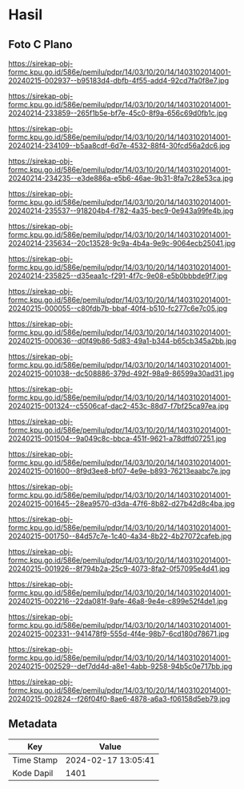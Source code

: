 # Hasil

## Foto C Plano

https://sirekap-obj-formc.kpu.go.id/586e/pemilu/pdpr/14/03/10/20/14/1403102014001-20240215-002937--b95183d4-dbfb-4f55-add4-92cd7fa0f8e7.jpg

https://sirekap-obj-formc.kpu.go.id/586e/pemilu/pdpr/14/03/10/20/14/1403102014001-20240214-233859--265f1b5e-bf7e-45c0-8f9a-656c69d0fb1c.jpg

https://sirekap-obj-formc.kpu.go.id/586e/pemilu/pdpr/14/03/10/20/14/1403102014001-20240214-234109--b5aa8cdf-6d7e-4532-88f4-30fcd56a2dc6.jpg

https://sirekap-obj-formc.kpu.go.id/586e/pemilu/pdpr/14/03/10/20/14/1403102014001-20240214-234235--e3de886a-e5b6-46ae-9b31-8fa7c28e53ca.jpg

https://sirekap-obj-formc.kpu.go.id/586e/pemilu/pdpr/14/03/10/20/14/1403102014001-20240214-235537--918204b4-f782-4a35-bec9-0e943a99fe4b.jpg

https://sirekap-obj-formc.kpu.go.id/586e/pemilu/pdpr/14/03/10/20/14/1403102014001-20240214-235634--20c13528-9c9a-4b4a-9e9c-9064ecb25041.jpg

https://sirekap-obj-formc.kpu.go.id/586e/pemilu/pdpr/14/03/10/20/14/1403102014001-20240214-235825--d35eaa1c-f291-4f7c-9e08-e5b0bbbde9f7.jpg

https://sirekap-obj-formc.kpu.go.id/586e/pemilu/pdpr/14/03/10/20/14/1403102014001-20240215-000055--c80fdb7b-bbaf-40f4-b510-fc277c6e7c05.jpg

https://sirekap-obj-formc.kpu.go.id/586e/pemilu/pdpr/14/03/10/20/14/1403102014001-20240215-000636--d0f49b86-5d83-49a1-b344-b65cb345a2bb.jpg

https://sirekap-obj-formc.kpu.go.id/586e/pemilu/pdpr/14/03/10/20/14/1403102014001-20240215-001038--dc508886-379d-492f-98a9-86599a30ad31.jpg

https://sirekap-obj-formc.kpu.go.id/586e/pemilu/pdpr/14/03/10/20/14/1403102014001-20240215-001324--c5506caf-dac2-453c-88d7-f7bf25ca97ea.jpg

https://sirekap-obj-formc.kpu.go.id/586e/pemilu/pdpr/14/03/10/20/14/1403102014001-20240215-001504--9a049c8c-bbca-451f-9621-a78dffd07251.jpg

https://sirekap-obj-formc.kpu.go.id/586e/pemilu/pdpr/14/03/10/20/14/1403102014001-20240215-001600--8f9d3ee8-bf07-4e9e-b893-76213eaabc7e.jpg

https://sirekap-obj-formc.kpu.go.id/586e/pemilu/pdpr/14/03/10/20/14/1403102014001-20240215-001645--28ea9570-d3da-47f6-8b82-d27b42d8c4ba.jpg

https://sirekap-obj-formc.kpu.go.id/586e/pemilu/pdpr/14/03/10/20/14/1403102014001-20240215-001750--84d57c7e-1c40-4a34-8b22-4b27072cafeb.jpg

https://sirekap-obj-formc.kpu.go.id/586e/pemilu/pdpr/14/03/10/20/14/1403102014001-20240215-001926--8f794b2a-25c9-4073-8fa2-0f57095e4d41.jpg

https://sirekap-obj-formc.kpu.go.id/586e/pemilu/pdpr/14/03/10/20/14/1403102014001-20240215-002216--22da081f-9afe-46a8-9e4e-c899e52f4de1.jpg

https://sirekap-obj-formc.kpu.go.id/586e/pemilu/pdpr/14/03/10/20/14/1403102014001-20240215-002331--941478f9-555d-4f4e-98b7-6cd180d78671.jpg

https://sirekap-obj-formc.kpu.go.id/586e/pemilu/pdpr/14/03/10/20/14/1403102014001-20240215-002529--def7dd4d-a8e1-4abb-9258-94b5c0e717bb.jpg

https://sirekap-obj-formc.kpu.go.id/586e/pemilu/pdpr/14/03/10/20/14/1403102014001-20240215-002824--f26f04f0-8ae6-4878-a6a3-f06158d5eb79.jpg


## Metadata

| Key        | Value               |
| ---------- | ------------------- |
| Time Stamp | 2024-02-17 13:05:41 |
| Kode Dapil | 1401                |



